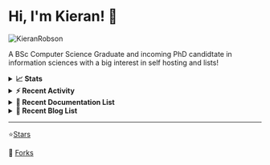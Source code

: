 
# Hi, I'm Kieran! 👋  

<p>
    <img src="https://komarev.com/ghpvc/?username=KieranRobson" alt="KieranRobson"/>       
</p>

A BSc Computer Science Graduate and incoming PhD candidtate in information sciences with a big interest in self hosting and lists!

<!-- Stats -->
<details>
<summary><b>📈 Stats</b></summary>

![Metrics](assets/metrics.plugin.activity.svg) 

</details>


<!-- Recenet Activity -->
<details>
<summary><b>⚡ Recent Activity</b></summary>

<!--START_SECTION:activity-->
1. 🗣 Commented on [#12](https://github.com/FreesideHull/StudentResources/issues/12) in [FreesideHull/StudentResources](https://github.com/FreesideHull/StudentResources)
2. 💪 Opened PR [#12](https://github.com/FreesideHull/StudentResources/pull/12) in [FreesideHull/StudentResources](https://github.com/FreesideHull/StudentResources)
3. 💪 Opened PR [#11](https://github.com/FreesideHull/StudentResources/pull/11) in [FreesideHull/StudentResources](https://github.com/FreesideHull/StudentResources)
4. 💪 Opened PR [#1](https://github.com/FreesideHull/.github/pull/1) in [FreesideHull/.github](https://github.com/FreesideHull/.github)
5. 💪 Opened PR [#10](https://github.com/FreesideHull/StudentResources/pull/10) in [FreesideHull/StudentResources](https://github.com/FreesideHull/StudentResources)
6. 🗣 Commented on [#9](https://github.com/FreesideHull/StudentResources/issues/9) in [FreesideHull/StudentResources](https://github.com/FreesideHull/StudentResources)
7. 💪 Opened PR [#9](https://github.com/FreesideHull/StudentResources/pull/9) in [FreesideHull/StudentResources](https://github.com/FreesideHull/StudentResources)
8. 💪 Opened PR [#8](https://github.com/FreesideHull/StudentResources/pull/8) in [FreesideHull/StudentResources](https://github.com/FreesideHull/StudentResources)
9. 🗣 Commented on [#197](https://github.com/techno-tim/littlelink-server/issues/197) in [techno-tim/littlelink-server](https://github.com/techno-tim/littlelink-server)
10. 🗣 Commented on [#197](https://github.com/techno-tim/littlelink-server/issues/197) in [techno-tim/littlelink-server](https://github.com/techno-tim/littlelink-server)
<!--END_SECTION:activity-->

More Activity [Here](pages/RECENT-ACTIVITY.md)
</details>



<!-- Recent Documentation List -->
<details>
  <summary><b>📰 Recent Documentation List</b></summary>
    <p>
        
<!-- BLOG-POST-LIST:START -->
- [What I Run On My VPS](https://blog.kieranrobson.com//posts/What-I-Run-On-My-VPS/)
<!-- BLOG-POST-LIST:END -->

</p>
</details>

<!-- Recent Documentation List -->
<details>
  <summary><b>📰 Recent Blog List</b></summary>
    <p>
        
<!-- BLOG-POST-LIST:START -->
<!-- BLOG-POST-LIST:END -->

</p>
</details>


-----
⭐[Stars](pages/STARRED-REPOS.md)

🍴 [Forks](https://github.com/forks-by-kieran)
